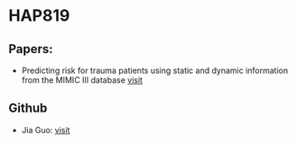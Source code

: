 # HAP819

## Papers:
- Predicting risk for trauma patients using static and dynamic information from the MIMIC III database [visit](https://journals.plos.org/plosone/article?id=10.1371/journal.pone.0262523)

## Github
- Jia Guo: [visit](https://www.jiaguo1000.com/lab1/)
